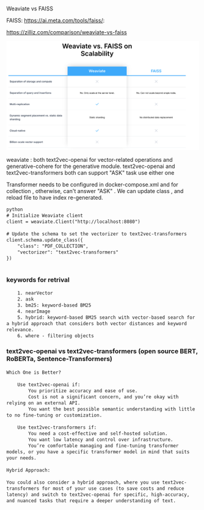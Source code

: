 # 
Weaviate vs FAISS

FAISS: https://ai.meta.com/tools/faiss/: 

https://zilliz.com/comparison/weaviate-vs-faiss

![alt text](image-3.png)

weaviate :
both text2vec-openai for vector-related operations and generative-cohere for the generative module.
text2vec-openai and text2vec-transformers both can support "ASK" task use either one

Transformer needs to be configured in docker-compose.xml and for collection , otherwise, can't answer "ASK" . We can update class , and reload file to have index re-generated.

```
python
# Initialize Weaviate client
client = weaviate.Client("http://localhost:8080")

# Update the schema to set the vectorizer to text2vec-transformers
client.schema.update_class({
    "class": "PDF_COLLECTION",
    "vectorizer": "text2vec-transformers"
})


```

### keywords for retrival
```
    1. nearVector
    2. ask
    3. bm25: keyword-based BM25 
    4. nearImage
    5. hybrid: keyword-based BM25 search with vector-based search for a hybrid approach that considers both vector distances and keyword relevance.
    6. where - filtering objects

```

### text2vec-openai vs text2vec-transformers (open source BERT, RoBERTa, Sentence-Transformers)
```
Which One is Better?

    Use text2vec-openai if:
        You prioritize accuracy and ease of use.
        Cost is not a significant concern, and you’re okay with relying on an external API.
        You want the best possible semantic understanding with little to no fine-tuning or customization.

    Use text2vec-transformers if:
        You need a cost-effective and self-hosted solution.
        You want low latency and control over infrastructure.
        You’re comfortable managing and fine-tuning transformer models, or you have a specific transformer model in mind that suits your needs.

Hybrid Approach:

You could also consider a hybrid approach, where you use text2vec-transformers for most of your use cases (to save costs and reduce latency) and switch to text2vec-openai for specific, high-accuracy, and nuanced tasks that require a deeper understanding of text.
```